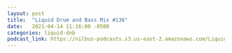 ```yaml
---
layout: post
title:  "Liquid Drum and Bass Mix #136"
date:   2021-04-14 11:16:00 -0500
categories: liquid-dnb
podcast_link: https://nilbus-podcasts.s3.us-east-2.amazonaws.com/Liquid+Drum+and+Bass/Sound+Territory+-+Liquid+Drum+and+Bass+Mix+%23136.mp3
---
```

